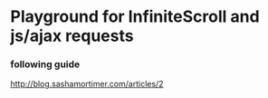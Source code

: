 # Playground for InfiniteScroll and js/ajax requests

### following guide
http://blog.sashamortimer.com/articles/2

